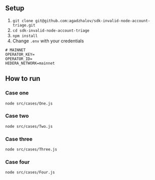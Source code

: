 ## Setup
1. `git clone git@github.com:agadzhalov/sdk-invalid-node-account-triage.git`
2. `cd sdk-invalid-node-account-triage`
3. `npm install`
4. Change `.env` with your credentials
```
# MAINNET
OPERATOR_KEY=
OPERATOR_ID=
HEDERA_NETWORK=mainnet
```

## How to run 
### Case one
```
node src/cases/One.js
```

### Case two
```
node src/cases/Two.js
```

### Case three
```
node src/cases/Three.js
```

### Case four
```
node src/cases/Four.js
```